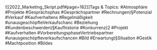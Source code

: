
![[2022_Marketing_Skript.pdf#page=162]]Tags & Topics:
   #Atmosphäre
   #Projekte
   #Gesprächsphas
   #Gesprächspartner
   #Rechnungen)§Potenzial
   #Verkauf
   #Kaufverhaltens
   #Regelmäßigkeit
   #unausgeschöpfteVerkaufschanc
   #Beziehung
   #Kundenbeschwerden)§Kaufhistorie
   #Konkurrenz)2
   #Projekt
   #Kaufverhalten
   #VorbereitungsphaseVertriebspartner
   #unausgeschöpfteverkaufschancen
   #Bild
   #Erwartung)§Situation
   #Gestik
   #Machtposition
   #Bildes